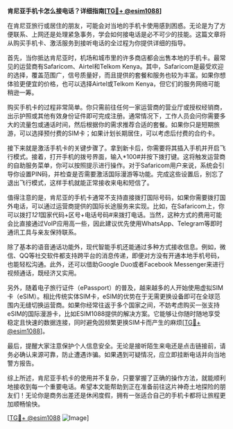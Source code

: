 **肯尼亚手机卡怎么接电话？详细指南[[TG💪+ @esim1088](https://t.me/s/esim1088)]**

在肯尼亚旅行或居住的朋友，可能会对当地的手机卡使用感到困惑。无论是为了方便联系、上网还是处理紧急事务，学会如何接电话是必不可少的技能。这篇文章将从购买手机卡、激活服务到接听电话的全过程为你提供详细的指导。

首先，当你抵达肯尼亚时，机场和城市里的许多商店都会出售本地的手机卡。最常见的运营商有Safaricom、Airtel和Telkom Kenya。其中，Safaricom是最受欢迎的选择，覆盖范围广，信号质量好，而且提供的套餐和服务也较为丰富。如果你想体验更便宜的价格，也可以选择Airtel或Telkom Kenya，但它们的服务网络可能稍逊一筹。

购买手机卡的过程非常简单。你只需前往任何一家运营商的营业厅或授权经销商，出示护照或其他有效身份证件即可完成注册。通常情况下，工作人员会问你需要多大的流量包或通话时间，然后根据你的需求推荐合适的套餐。如果你只是短期旅游，可以选择预付费的SIM卡；如果计划长期居住，可以考虑后付费的合约卡。

接下来就是激活手机卡的关键步骤了。拿到新卡后，你需要将其插入手机并开启飞行模式。接着，打开手机的拨号界面，输入*100#并按下拨打键。这将触发运营商的自助服务菜单，你可以按照提示进行操作。对于Safaricom用户来说，系统会引导你设置PIN码，并检查是否需要激活国际漫游等功能。完成这些设置后，别忘了退出飞行模式，这样手机就能正常接收来电和短信了。

值得注意的是，肯尼亚的手机卡通常不支持直接拨打国际号码，如果你需要拨打国外电话，可以通过运营商提供的国际长途服务来实现。比如，在Safaricom上，你可以拨打*121*国家代码+区号+电话号码#来拨打电话。当然，这种方式的费用可能会比直接通过VoIP应用高一些，因此建议优先使用WhatsApp、Telegram等即时通讯工具与亲友保持联系。

除了基本的语音通话功能外，现代智能手机还能通过多种方式接收信息。例如，微信、QQ等社交软件都支持跨平台的消息传递，即便对方没有开通本地手机号码，也能轻松沟通。此外，还可以借助Google Duo或者Facebook Messenger来进行视频通话，既经济又实用。

另外，随着电子旅行证件（ePassport）的普及，越来越多的人开始使用虚拟SIM卡（eSIM）。相比传统实体SIM卡，eSIM的优势在于无需更换设备即可在全球范围内无缝切换运营商。如果你经常往返于多个国家之间，不妨考虑购买一张支持eSIM的国际漫游卡，比如ESIM1088提供的解决方案。它能够让你随时随地享受稳定且快速的数据连接，同时避免因频繁更换SIM卡而产生的麻烦[[TG💪+ @esim1088](https://t.me/s/esim1088)]。

最后，提醒大家注意保护个人信息安全。无论是接听陌生来电还是点击链接前，请务必确认来源可靠，防止遭遇诈骗。如果遇到可疑情况，应立即挂断电话并向当地警方报告。

综上所述，肯尼亚手机卡的使用并不复杂，只要掌握了正确的操作方法，就能顺利地接收到每一个重要电话。希望本文能帮助到正在准备前往这片神奇土地探险的朋友们！无论你是商务出差还是休闲度假，拥有一张适合自己的手机卡都将让旅程更加顺畅愉快。

[[TG💪+ @esim1088](https://t.me/s/esim1088) ![Image](https://i.postimg.cc/4NQfJmqS/Snipaste-2025-05-13-00-14-12.png)]